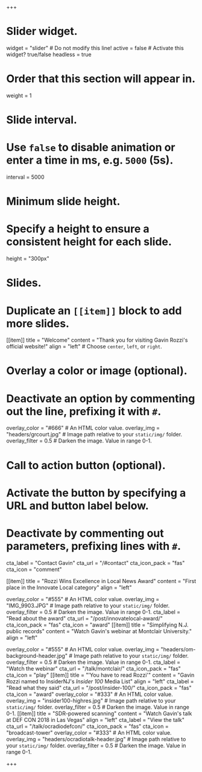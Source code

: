 +++
# Slider widget.
widget = "slider"  # Do not modify this line!
active = false  # Activate this widget? true/false
headless = true 
# Order that this section will appear in.
weight = 1

# Slide interval.
# Use `false` to disable animation or enter a time in ms, e.g. `5000` (5s).
interval = 5000

# Minimum slide height.
# Specify a height to ensure a consistent height for each slide.
height = "300px"

# Slides.
# Duplicate an `[[item]]` block to add more slides.
[[item]]
  title = "Welcome"
  content = "Thank you for visiting Gavin Rozzi's official website!"
  align = "left"  # Choose `center`, `left`, or `right`.

  # Overlay a color or image (optional).
  #   Deactivate an option by commenting out the line, prefixing it with `#`.
  overlay_color = "#666"  # An HTML color value.
  overlay_img = "headers/grcourt.jpg"  # Image path relative to your `static/img/` folder.
  overlay_filter = 0.5  # Darken the image. Value in range 0-1.

  # Call to action button (optional).
  #   Activate the button by specifying a URL and button label below.
  #   Deactivate by commenting out parameters, prefixing lines with `#`.
  cta_label = "Contact Gavin"
  cta_url = "/#contact"
  cta_icon_pack = "fas"
  cta_icon = "comment"

[[item]]
  title = "Rozzi Wins Excellence in Local News Award"
  content = "First place in the Innovate Local category"
  align = "left"

  overlay_color = "#555"  # An HTML color value.
  overlay_img = "IMG_9903.JPG"  # Image path relative to your `static/img/` folder.
  overlay_filter = 0.5  # Darken the image. Value in range 0-1.
  cta_label = "Read about the award"
  cta_url = "/post/innovatelocal-award/"
  cta_icon_pack = "fas"
  cta_icon = "award"
[[item]]
  title = "Simplifying N.J. public records"
  content = "Watch Gavin's webinar at Montclair University."
  align = "left"

  overlay_color = "#555"  # An HTML color value.
  overlay_img = "headers/om-background-header.jpg"  # Image path relative to your `static/img/` folder.
  overlay_filter = 0.5  # Darken the image. Value in range 0-1.
  cta_label = "Watch the webinar"
  cta_url = "/talk/montclair/"
  cta_icon_pack = "fas"
  cta_icon = "play"
[[item]]
  title = "'You have to read Rozzi'"
  content = "Gavin Rozzi named to InsiderNJ's *Insider 100* Media List"
  align = "left"
  cta_label = "Read what they said"
  cta_url = "/post/insider-100/"
  cta_icon_pack = "fas"
  cta_icon = "award"
  overlay_color = "#333"  # An HTML color value.
  overlay_img = "insider100-highres.jpg"  # Image path relative to your `static/img/` folder.
  overlay_filter = 0.5  # Darken the image. Value in range 0-1.
[[item]]
  title = "SDR-powered scanning"
  content = "Watch Gavin's talk at DEF CON 2018 in Las Vegas"
  align = "left"
  cta_label = "View the talk"
  cta_url = "/talk/ocradiodefcon/"
  cta_icon_pack = "fas"
  cta_icon = "broadcast-tower"
  overlay_color = "#333"  # An HTML color value.
  overlay_img = "headers/ocradiotalk-header.jpg"  # Image path relative to your `static/img/` folder.
  overlay_filter = 0.5  # Darken the image. Value in range 0-1.
  
+++
